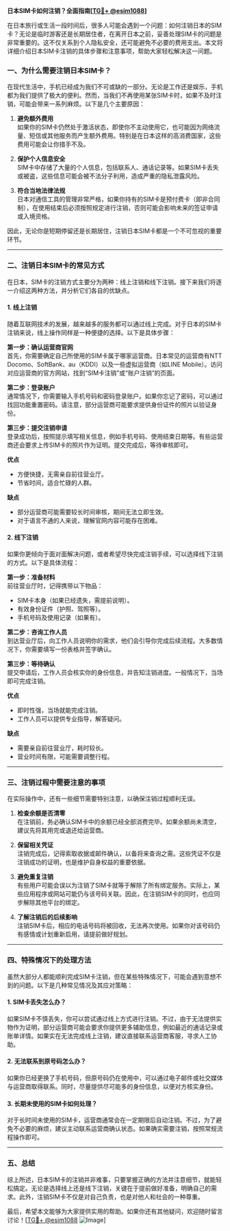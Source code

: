 **日本SIM卡如何注销？全面指南[[TG💪+ @esim1088](https://t.me/s/esim1088)]**

在日本旅行或生活一段时间后，很多人可能会遇到一个问题：如何注销日本的SIM卡？无论是临时游客还是长期居住者，在离开日本之前，妥善处理SIM卡的问题是非常重要的。这不仅关系到个人隐私安全，还可能避免不必要的费用支出。本文将详细介绍日本SIM卡注销的具体步骤和注意事项，帮助大家轻松解决这一问题。

### 一、为什么需要注销日本SIM卡？

在现代生活中，手机已经成为我们不可或缺的一部分。无论是工作还是娱乐，手机都为我们提供了极大的便利。然而，当我们不再使用某张SIM卡时，如果不及时注销，可能会带来一系列麻烦。以下是几个主要原因：

1. **避免额外费用**  
   如果你的SIM卡仍然处于激活状态，即使你不主动使用它，也可能因为网络流量、短信或其他服务而产生额外费用。特别是在日本这样的高消费国家，这些费用可能会让你措手不及。

2. **保护个人信息安全**  
   SIM卡中存储了大量的个人信息，包括联系人、通话记录等。如果SIM卡丢失或被盗，这些信息可能会被不法分子利用，造成严重的隐私泄露风险。

3. **符合当地法律法规**  
   日本对通信工具的管理非常严格，如果你持有的SIM卡是预付费卡（即非合同制），在使用结束后必须按照规定进行注销，否则可能会影响未来的签证申请或入境资格。

因此，无论你是短期停留还是长期居住，注销日本SIM卡都是一个不可忽视的重要环节。

---

### 二、注销日本SIM卡的常见方式

在日本，SIM卡的注销方式主要分为两种：线上注销和线下注销。接下来我们将逐一介绍这两种方法，并分析它们各自的优缺点。

#### 1. 线上注销

随着互联网技术的发展，越来越多的服务都可以通过线上完成。对于日本的SIM卡注销来说，线上操作同样是一种便捷的选择。以下是具体步骤：

**第一步：确认运营商官网**  
首先，你需要确定自己所使用的SIM卡属于哪家运营商。日本常见的运营商有NTT Docomo、SoftBank、au（KDDI）以及一些虚拟运营商（如LINE Mobile）。访问对应运营商的官方网站，找到“SIM卡注销”或“账户注销”的页面。

**第二步：登录账户**  
通常情况下，你需要输入手机号码和密码登录账户。如果你忘记了密码，可以通过找回功能重置密码。请注意，部分运营商可能要求提供身份证件的照片以验证身份。

**第三步：提交注销申请**  
登录成功后，按照提示填写相关信息，例如手机号码、使用结束日期等。有些运营商还会要求上传SIM卡的照片作为证明。提交完成后，等待审核即可。

**优点**  
- 方便快捷，无需亲自前往营业厅。
- 节省时间，适合忙碌的人群。

**缺点**  
- 部分运营商可能需要较长时间审核，期间无法立即生效。
- 对于语言不通的人来说，理解官网内容可能存在困难。

#### 2. 线下注销

如果你更倾向于面对面解决问题，或者希望尽快完成注销手续，可以选择线下注销的方式。以下是具体流程：

**第一步：准备材料**  
前往营业厅时，记得携带以下物品：  
- SIM卡本身（如果已经遗失，需提前说明）。  
- 有效身份证件（护照、驾照等）。  
- 手机号码及使用记录（如果有）。

**第二步：咨询工作人员**  
到达营业厅后，向工作人员说明你的需求，他们会引导你完成后续流程。大多数情况下，你需要填写一份表格并签字确认。

**第三步：等待确认**  
提交申请后，工作人员会核实你的身份信息，并告知注销进度。一般情况下，当场即可完成注销。

**优点**  
- 即时性强，当场就能完成注销。
- 工作人员可以提供专业指导，解答疑问。

**缺点**  
- 需要亲自前往营业厅，耗时较长。
- 营业时间有限，可能需要调整行程。

---

### 三、注销过程中需要注意的事项

在实际操作中，还有一些细节需要特别注意，以确保注销过程顺利无误。

1. **检查余额是否清零**  
   在注销前，务必确认SIM卡中的余额已经全部消费完毕。如果余额尚未清空，建议先将其用完或退还给运营商。

2. **保留相关凭证**  
   注销完成后，记得索取收据或邮件确认，以备将来查询之需。这些凭证不仅是注销成功的证明，也是维护自身权益的重要依据。

3. **避免重复注销**  
   有些用户可能会误以为注销了SIM卡就等于解除了所有绑定服务。实际上，某些应用程序或网站可能仍与该号码关联。因此，在注销SIM卡的同时，也应同步解除其他平台的绑定。

4. **了解注销后的后续影响**  
   注销SIM卡后，相应的电话号码将被回收，无法再次使用。如果你对该号码仍有感情或计划重新启用，请提前做好规划。

---

### 四、特殊情况下的处理方法

虽然大部分人都能顺利完成SIM卡注销，但在某些特殊情况下，可能会遇到意想不到的问题。以下是几种常见情况及其应对策略：

#### 1. SIM卡丢失怎么办？
如果SIM卡不慎丢失，你可以尝试通过线上方式进行注销。不过，由于无法提供实物作为证明，部分运营商可能会要求你提供更多辅助信息，例如最近的通话记录或账单详情。如果实在无法完成线上注销，建议直接联系运营商客服，寻求人工协助。

#### 2. 无法联系到原号码怎么办？
如果你已经更换了手机号码，但原号码仍在使用中，可以通过电子邮件或社交媒体与运营商取得联系。同时，尽量提供尽可能多的身份信息，以便对方核实身份。

#### 3. 长期未使用的SIM卡如何处理？
对于长时间未使用的SIM卡，运营商通常会在一定期限后自动注销。不过，为了避免不必要的麻烦，建议主动联系运营商确认状态。如果确实需要注销，按照常规流程操作即可。

---

### 五、总结

综上所述，日本SIM卡的注销并非难事，只要掌握正确的方法并注意细节，就能轻松搞定。无论是选择线上还是线下注销，关键在于提前做好准备，明确自己的需求。此外，注销SIM卡不仅是对自己负责，也是对他人和社会的一种尊重。

最后，希望本文能够为大家提供实用的帮助。如果你还有其他疑问，欢迎随时留言讨论！[[TG💪+ @esim1088](https://t.me/s/esim1088) ![Image](https://i.postimg.cc/4NQfJmqS/Snipaste-2025-05-13-00-14-12.png)]